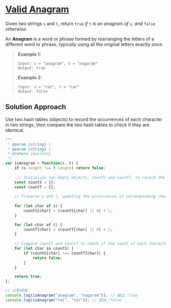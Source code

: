 # [Valid Anagram](https://leetcode.cn/problems/valid-anagram/)

Given two strings `s` and `t`, return `true` *if* `t` *is an anagram of* `s`*, and* `false` *otherwise*.

An **Anagram** is a word or phrase formed by rearranging the letters of a different word or phrase, typically using all the original letters exactly once.

> **Example 1:**
>
> ```
> Input: s = "anagram", t = "nagaram"
> Output: true
> ```
>
> **Example 2:**
>
> ```
> Input: s = "rat", t = "car"
> Output: false
> ```

## Solution Approach

Use two hash tables (objects) to record the occurrences of each character in two strings, then compare the two hash tables to check if they are identical.

```js
/**
 * @param {string} s
 * @param {string} t
 * @return {boolean}
 */
var isAnagram = function(s, t) {
    if (s.length !== t.length) return false;
	
     // Initialize two empty objects, countS and countT, to record the occurrences of characters in s and t, respectively.
    const countS = {};
    const countT = {};
	
    // Traverse s and t, updating the occurrences of corresponding characters in countS and countT.
    
    for (let char of s) {
        countS[char] = (countS[char] || 0) + 1;
    }

    for (let char of t) {
        countT[char] = (countT[char] || 0) + 1;
    }
	
    // Compare countS and countT to check if the count of each character is the same. If so, it means that s is an anagram of t.
    for (let char in countS) {
        if (countS[char] !== countT[char]) {
            return false;
        }
    }

    return true;
};

// 示例调用
console.log(isAnagram("anagram", "nagaram")); // 输出：true
console.log(isAnagram("rat", "car")); // 输出：false
```

